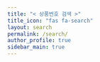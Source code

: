 ```yaml
---
title: "< 상품번호 검색 >"
title_icon: "fas fa-search"
layout: search
permalink: /search/
author_profile: true
sidebar_main: true
---
```

